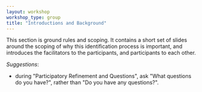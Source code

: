 ```yaml
---
layout: workshop
workshop_type: group
title: "Introductions and Background"
---
```



This section is ground rules and scoping. It contains a short set of slides around the scoping of why this identification process is important, and introduces the facilitators to the participants, and participants to each other.

_Suggestions_:

* during "Participatory Refinement and Questions", ask "What questions do you have?", rather than "Do you have any questions?".